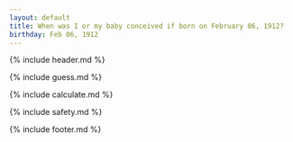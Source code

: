 ```yaml
---
layout: default
title: When was I or my baby conceived if born on February 06, 1912?
birthday: Feb 06, 1912
---
```


{% include header.md %}

{% include guess.md %}

{% include calculate.md %}

{% include safety.md %}

{% include footer.md %}



